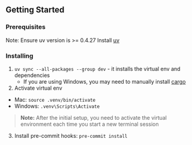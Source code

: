 ## Getting Started

### Prerequisites

Note: Ensure uv version is >= 0.4.27
Install [uv](https://docs.astral.sh/uv/getting-started/installation/)

### Installing

1. `uv sync --all-packages --group dev` - it installs the virtual env and dependencies
   - If you are using Windows, you may need to manually install [cargo](https://doc.rust-lang.org/cargo/getting-started/installation.html)
2. Activate virtual env

- Mac: `source .venv/bin/activate`
- Windows: `.venv\Scripts\Activate`

> **Note:** After the initial setup, you need to activate the virtual environment each time you start a new terminal session

3. Install pre-commit hooks: `pre-commit install`
